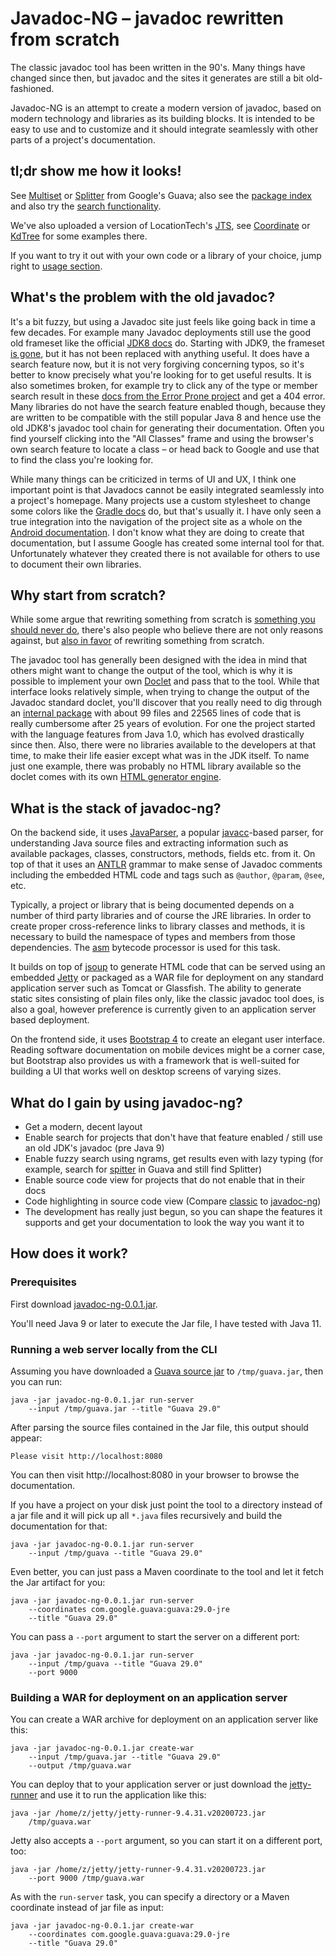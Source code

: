# Javadoc-NG – javadoc rewritten from scratch

The classic javadoc tool has been written in the 90's. Many things
have changed since then, but javadoc and the sites it generates are
still a bit old-fashioned.

Javadoc-NG is an attempt to create a modern version of javadoc, based
on modern technology and libraries as its building blocks.
It is intended to be easy to use and to customize and it should
integrate seamlessly with other parts of a project's documentation.

## tl;dr show me how it looks!

See [Multiset](https://javadocng.mobanisto.com/guava-29.0/com/google/common/collect/Multiset.html)
or [Splitter](https://javadocng.mobanisto.com/guava-29.0/com/google/common/base/Splitter.html)
from Google's Guava; also see the [package
index](https://javadocng.mobanisto.com/guava-29.0/packages.html) and also try
the [search
functionality](https://javadocng.mobanisto.com/guava-29.0/search?q=joiner).

We've also uploaded a version of LocationTech's [JTS](https://javadocng.mobanisto.com/jts-1.17.1/),
see [Coordinate](https://javadocng.mobanisto.com/jts-1.17.1/org/locationtech/jts/geom/Coordinate.html)
or [KdTree](https://javadocng.mobanisto.com/jts-1.17.1/org/locationtech/jts/index/kdtree/KdTree.html)
for some examples there.

If you want to try it out with your own code or a library of your choice, jump
right to [usage section](#how-does-it-work).

## What's the problem with the old javadoc?

It's a bit fuzzy, but using a Javadoc site just feels like going back
in time a few decades.
For example many Javadoc deployments still use the good old frameset
like the official [JDK8 docs](https://docs.oracle.com/javase/8/docs/api/) do.
Starting with JDK9, the frameset [is
gone](https://docs.oracle.com/en/java/javase/11/docs/api/java.base/java/lang/String.html),
but it has not been replaced with anything useful.
It does have a search feature now, but it is not very forgiving
concerning typos, so it's better to know precisely what you're looking for
to get useful results. It is also sometimes broken, for example try to click any
of the type or member search result in these
[docs from the Error Prone project](https://errorprone.info/api/latest/#) and get
a 404 error.
Many libraries do not have the search feature enabled though, because
they are written to be compatible with the still
popular Java 8 and hence use the old JDK8's javadoc tool chain for generating
their documentation.
Often you find yourself clicking into the "All Classes" frame and using the
browser's own search feature to locate a class – or head back to Google and use
that to find the class you're looking for.

While many things can be criticized in terms of UI and UX, I think one
important point is that Javadocs cannot be easily integrated seamlessly
into a project's homepage.
Many projects use a custom stylesheet to change some colors like the
[Gradle docs](https://docs.gradle.org/current/javadoc/index.html) do, but
that's usually it.
I have only seen a true
integration into the navigation of the project site as a whole
on the [Android
documentation](https://developer.android.com/reference/java/lang/String).
I don't know what they are doing to create that documentation, but I assume
Google has created some internal tool for that.
Unfortunately whatever they created there is not available for others to use to
document their own libraries.

## Why start from scratch?

While some argue that rewriting something from scratch is
[something you should never
do](https://www.joelonsoftware.com/2000/04/06/things-you-should-never-do-part-i/),
there's also people who believe there are not only reasons against, but
[also in favor](https://wiki.c2.com/?RewriteCodeFromScratch) of rewriting
something from scratch.

The javadoc tool has generally been designed with the idea in mind that others
might want to change the output of the tool, which is why it is possible to
implement your own
[Doclet](https://github.com/openjdk/jdk/blob/master/src/jdk.javadoc/share/classes/jdk/javadoc/doclet/Doclet.java)
and pass that to the tool.
While that interface looks relatively simple, when trying to change the output
of the Javadoc standard doclet, you'll discover that you really need to dig
through an [internal
package](https://github.com/openjdk/jdk/tree/master/src/jdk.javadoc/share/classes/jdk/javadoc/internal/doclets/toolkit)
with about 99 files and 22565 lines of code that is really cumbersome
after 25 years of evolution.
For one the project started with the language features from Java 1.0, which has
evolved drastically since then.
Also, there were no libraries available to the developers at that time, to make
their life easier except what was in the JDK itself.
To name just one example, there was probably no HTML library available
so the doclet comes with its own [HTML generator
engine](https://github.com/openjdk/jdk/blob/master/src/jdk.javadoc/share/classes/jdk/javadoc/internal/doclets/formats/html/markup/HtmlTree.java).

## What is the stack of javadoc-ng?

On the backend side, it uses
[JavaParser](https://github.com/javaparser/javaparser),
a popular [javacc](https://github.com/javacc/javacc)-based parser,
for understanding Java source files and extracting information such as
available packages, classes, constructors, methods, fields etc. from it.
On top of that it uses an [ANTLR](https://github.com/antlr/antlr4) grammar
to make sense of Javadoc comments including the
embedded HTML code and tags such as `@author`, `@param`, `@see`, etc.

Typically, a project or library that is being documented depends on a number
of third party libraries and of course the JRE libraries.
In order to create proper cross-reference links to library classes and methods,
it is necessary to build the namespace of types and members from those dependencies.
The [asm](https://gitlab.ow2.org/asm/asm) bytecode processor is used for this
task.

It builds on top of [jsoup](https://github.com/jhy/jsoup/) to
generate HTML code that can be served using an embedded
[Jetty](https://github.com/eclipse/jetty.project) or packaged as a WAR
file for deployment on any standard application server such as Tomcat
or Glassfish.
The ability to generate static sites consisting of plain files only,
like the classic javadoc tool does, is also a goal, however preference
is currently given to an application server based deployment.

On the frontend side, it uses [Bootstrap 4](https://github.com/twbs/bootstrap)
to create an elegant user interface. Reading software documentation on mobile
devices might be a corner case, but Bootstrap also provides us with a framework
that is well-suited for building a UI that works well on desktop screens of
varying sizes.

## What do I gain by using javadoc-ng?

* Get a modern, decent layout
* Enable search for projects that don't have that feature enabled / still
  use an old JDK's javadoc (pre Java 9)
* Enable fuzzy search using ngrams, get results even with lazy typing
  (for example, search for [spitter](https://javadocng.mobanisto.com/guava-29.0/search?q=spitter)
  in Guava and still find Splitter)
* Enable source code view for projects that do not enable that in their docs
* Code highlighting in source code view (Compare
  [classic](https://guava.dev/releases/29.0-jre/api/docs/src-html/com/google/common/base/Splitter.html)
  to
  [javadoc-ng](https://javadocng.mobanisto.com/guava-29.0/src-html/com/google/common/base/Splitter.html))
* The development has really just begun, so you can shape the features it
  supports and get your documentation to look the way you want it to

## How does it work?

### Prerequisites

First download
[javadoc-ng-0.0.1.jar](https://github.com/sebkur/javadoc-ng/releases/download/v0.0.1/javadoc-ng-0.0.1.jar).

You'll need Java 9 or later to execute the Jar file, I have tested with Java 11.

### Running a web server locally from the CLI

Assuming you have downloaded a [Guava source
jar](https://repo1.maven.org/maven2/com/google/guava/guava/29.0-jre/guava-29.0-jre-sources.jar)
to `/tmp/guava.jar`, then you can run:

    java -jar javadoc-ng-0.0.1.jar run-server 
        --input /tmp/guava.jar --title "Guava 29.0"

After parsing the source files contained in the Jar file, this output should
appear:

    Please visit http://localhost:8080

You can then visit http://localhost:8080 in your browser to browse the
documentation.

If you have a project on your disk just point the tool to a directory instead of
a jar file and it will pick up all `*.java` files recursively and build the
documentation for that:

    java -jar javadoc-ng-0.0.1.jar run-server
        --input /tmp/guava --title "Guava 29.0"

Even better, you can just pass a Maven coordinate to the tool and let it fetch
the Jar artifact for you:

    java -jar javadoc-ng-0.0.1.jar run-server
        --coordinates com.google.guava:guava:29.0-jre
        --title "Guava 29.0"

You can pass a `--port` argument to start the server on a different port:

    java -jar javadoc-ng-0.0.1.jar run-server
        --input /tmp/guava --title "Guava 29.0"
        --port 9000

### Building a WAR for deployment on an application server

You can create a WAR archive for deployment on an application server like this:

    java -jar javadoc-ng-0.0.1.jar create-war
        --input /tmp/guava.jar --title "Guava 29.0"
        --output /tmp/guava.war

You can deploy that to your application server or just download the
[jetty-runner](https://repo1.maven.org/maven2/org/eclipse/jetty/jetty-runner/9.4.31.v20200723/jetty-runner-9.4.31.v20200723.jar)
and use it to run the application like this:

    java -jar /home/z/jetty/jetty-runner-9.4.31.v20200723.jar
        /tmp/guava.war

Jetty also accepts a `--port` argument, so you can start it on a different port,
too:

    java -jar /home/z/jetty/jetty-runner-9.4.31.v20200723.jar
        --port 9000 /tmp/guava.war

As with the `run-server` task, you can specify a directory or a Maven coordinate
instead of jar file as input:

    java -jar javadoc-ng-0.0.1.jar create-war
        --coordinates com.google.guava:guava:29.0-jre
        --title "Guava 29.0"

